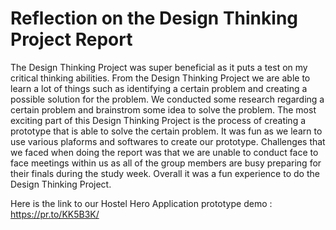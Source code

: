 # Reflection on the Design Thinking Project Report
The Design Thinking Project was super beneficial as it puts a test on my critical thinking abilities.
From the Design Thinking Project we are able to learn a lot of things such as identifying a certain problem and creating a possible solution for the problem.
We conducted some research regarding a certain problem and brainstrom some idea to solve the problem. The most exciting part of this Design Thinking Project is the 
process of creating a prototype that is able to solve the certain problem. It was fun as we learn to use various plaforms and softwares to create our prototype.
Challenges that we faced when doing the report was that we are unable to conduct face to face meetings within us as all of the group members are busy preparing for their finals during the study week. Overall it was a fun experience to do the Design Thinking Project.

Here is the link to our Hostel Hero Application prototype demo :  https://pr.to/KK5B3K/
